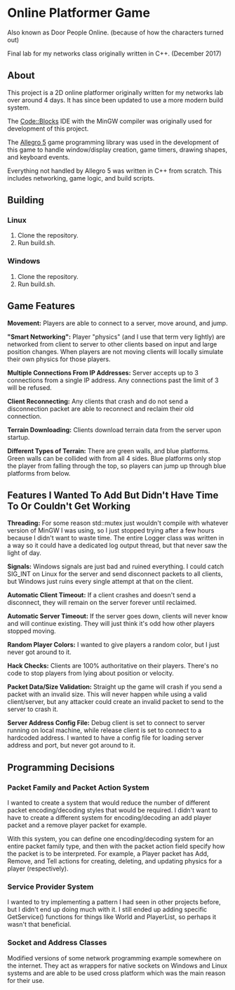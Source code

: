 # Online Platformer Game
Also known as Door People Online. (because of how the characters turned out)

Final lab for my networks class originally written in C++. (December 2017)

## About
This project is a 2D online platformer originally written for my networks lab over around 4 days. It has since been updated to use a more modern build system.

The [Code::Blocks](http://www.codeblocks.org/) IDE with the MinGW compiler was originally used for development of this project.

The [Allegro 5](http://liballeg.org/) game programming library was used in the development of this game to handle window/display creation, game timers, drawing shapes, and keyboard events.

Everything not handled by Allegro 5 was written in C++ from scratch. This includes networking, game logic, and build scripts.



## Building

### Linux

1. Clone the repository.
2. Run build.sh.

### Windows

1. Clone the repository.
2. Run build.sh.


## Game Features

**Movement:** Players are able to connect to a server, move around, and jump.

**"Smart Networking":** Player "physics" (and I use that term very lightly) are networked from client to server to other clients based on input and large position changes. When players are not moving clients will locally simulate their own physics for those players.

**Multiple Connections From IP Addresses:** Server accepts up to 3 connections from a single IP address. Any connections past the limit of 3 will be refused.

**Client Reconnecting:** Any clients that crash and do not send a disconnection packet are able to reconnect and reclaim their old connection.

**Terrain Downloading:** Clients download terrain data from the server upon startup.

**Different Types of Terrain:** There are green walls, and blue platforms. Green walls can be collided with from all 4 sides. Blue platforms only stop the player from falling through the top, so players can jump up through blue platforms from below.


## Features I Wanted To Add But Didn't Have Time To Or Couldn't Get Working

**Threading:** For some reason std::mutex just wouldn't compile with whatever version of MinGW I was using, so I just stopped trying after a few hours because I didn't want to waste time. The entire Logger class was written in a way so it could have a dedicated log output thread, but that never saw the light of day.

**Signals:** Windows signals are just bad and ruined everything. I could catch SIG_INT on Linux for the server and send disconnect packets to all clients, but Windows just ruins every single attempt at that on the client.

**Automatic Client Timeout:** If a client crashes and doesn't send a disconnect, they will remain on the server forever until reclaimed.

**Automatic Server Timeout:** If the server goes down, clients will never know and will continue existing. They will just think it's odd how other players stopped moving.

**Random Player Colors:** I wanted to give players a random color, but I just never got around to it.

**Hack Checks:** Clients are 100% authoritative on their players. There's no code to stop players from lying about position or velocity.

**Packet Data/Size Validation:** Straight up the game will crash if you send a packet with an invalid size. This will never happen while using a valid client/server, but any attacker could create an invalid packet to send to the server to crash it.

**Server Address Config File:** Debug client is set to connect to server running on local machine, while release client is set to connect to a hardcoded address. I wanted to have a config file for loading server address and port, but never got around to it.

## Programming Decisions

### Packet Family and Packet Action System
I wanted to create a system that would reduce the number of different packet encoding/decoding styles that would be required. I didn't want to have to create a different system for encoding/decoding an add player packet and a remove player packet for example.

With this system, you can define one encoding/decoding system for an entire packet family type, and then with the packet action field specify how the packet is to be interpreted. For example, a Player packet has Add, Remove, and Tell actions for creating, deleting, and updating physics for a player (respectively).

### Service Provider System
I wanted to try implementing a pattern I had seen in other projects before, but I didn't end up doing much with it. I still ended up adding specific GetService() functions for things like World and PlayerList, so perhaps it wasn't that beneficial.

### Socket and Address Classes
Modified versions of some network programming example somewhere on the internet. They act as wrappers for native sockets on Windows and Linux systems and are able to be used cross platform which was the main reason for their use.


